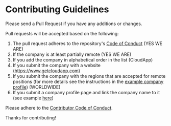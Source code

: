 # Contributing Guidelines

Please send a Pull Request if you have any additions or changes.

Pull requests will be accepted based on the following:

1. The pull request adheres to the repository's [Code of Conduct](/CODE_OF_CONDUCT.md) (YES WE ARE)
1. If the company is at least partially remote (YES WE ARE)
1. If you add the company in alphabetical order in the list (CloudApp)
1. If you submit the company with a website (https://www.getcloudapp.com)
1. If you submit the company with the regions that are accepted for remote positions (for more details see the instructions in the [example company profile](/company-profiles/example.md#region)) (WORLDWIDE)
1. If you submit a company profile page and link the company name to it (see example [here](/company-profiles/example.md))

Please adhere to the [Contributor Code of Conduct](CODE_OF_CONDUCT.md).

Thanks for contributing!
